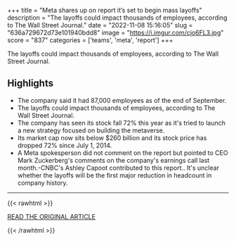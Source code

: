 +++
title = "Meta shares up on report it’s set to begin mass layoffs"
description = "The layoffs could impact thousands of employees, according to The Wall Street Journal."
date = "2022-11-08 15:16:05"
slug = "636a729672d73e101940bdd8"
image = "https://i.imgur.com/cjo6FL3.jpg"
score = "837"
categories = ['teams', 'meta', 'report']
+++

The layoffs could impact thousands of employees, according to The Wall Street Journal.

## Highlights

- The company said it had 87,000 employees as of the end of September.
- The layoffs could impact thousands of employees, according to The Wall Street Journal.
- The company has seen its stock fall 72% this year as it's tried to launch a new strategy focused on building the metaverse.
- Its market cap now sits below $260 billion and its stock price has dropped 72% since July 1, 2014.
- A Meta spokesperson did not comment on the report but pointed to CEO Mark Zuckerberg's comments on the company's earnings call last month.-CNBC's Ashley Capoot contributed to this report.. It's unclear whether the layoffs will be the first major reduction in headcount in company history.

---

{{< rawhtml >}}
  <p class="article-category">
    <a target="_blank" href="https://www.cnbc.com/2022/11/07/meta-shares-up-on-report-its-set-to-begin-mass-layoffs.html">READ THE ORIGINAL ARTICLE</a>
  </p>
{{< /rawhtml >}}
